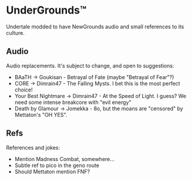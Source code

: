 # UnderGrounds™
Undertale modded to have NewGrounds audio and small references to its culture.

## Audio
Audio replacements. It's subject to change, and open to suggestions:
- BAaTH -> Goukisan - Betrayal of Fate (maybe "Betrayal of Fear"?)
- CORE -> Dimrain47 - The Falling Mysts. I bet this is the most perfect choice!
- Your Best Nightmare -> Dimrain47 - At the Speed of Light. I guess? We need some intense breakcore with "evil energy"
- Death by Glamour -> Jomekka - 8o, but the moans are "censored" by Mettaton's "OH YES".

## Refs
References and jokes:
- Mention Madness Combat, somewhere...
- Subtle ref to pico in the geno route
- Should Mettaton mention FNF?
